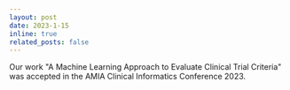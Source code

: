 ```yaml
---
layout: post
date: 2023-1-15 
inline: true
related_posts: false
---
```


Our work "A Machine Learning Approach to Evaluate Clinical Trial Criteria" was accepted in the AMIA Clinical Informatics Conference 2023.